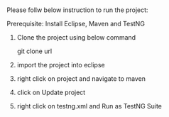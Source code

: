 # 
Please follw below instruction to run the project:



Prerequisite:
Install Eclipse, Maven and TestNG



1. Clone the project using below command
   
 	git clone url

2. import the project into eclipse

3. right click on project and navigate to maven

4. click on Update project

5. right click on testng.xml and Run as TestNG Suite
